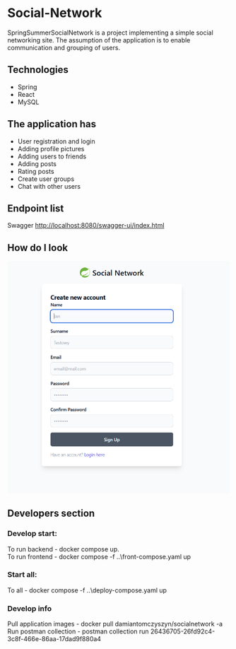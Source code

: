 # Social-Network
SpringSummerSocialNetwork is a project implementing a simple social networking site. The assumption of the application is to enable communication and grouping of users.

## Technologies
* Spring
* React
* MySQL

## The application has
* User registration and login
* Adding profile pictures
* Adding users to friends
* Adding posts
* Rating posts
* Create user groups
* Chat with other users

## Endpoint list
Swagger [http://localhost:8080/swagger-ui/index.html](http://localhost:8080/swagger-ui/index.html)

## How do I look
<img src="https://github.com/SpringSummerSN/Social-Network/blob/documentation_update/images/reg_img.PNG" alt="registration window">

## Developers section
### Develop start:
To run backend  - docker compose up.<br>
To run frontend  - docker compose -f ..\front-compose.yaml up<br>
### Start all:
To all  - docker compose -f ..\deploy-compose.yaml up<br>
### Develop info
Pull application images - docker pull damiantomczyszyn/socialnetwork -a<br>
Run postman collection - postman collection run 26436705-26fd92c4-3c8f-466e-86aa-17dad9f880a4<br>


